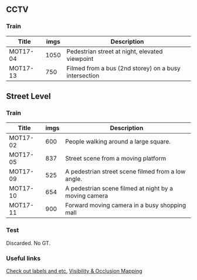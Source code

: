 ## CCTV

### Train
| Title    | imgs | Description                                             |
| ---------| ---- | ------------------------------------------------------- |
| MOT17-04 | 1050 | Pedestrian street at night, elevated viewpoint          |
| MOT17-13 | 750  | Filmed from a bus (2nd storey) on a busy intersection   |

## Street Level

### Train
| Title    | imgs | Description                                             |
| ---------| ---- | ------------------------------------------------------- |
| MOT17-02 | 600  | People walking around a large square.                   |
| MOT17-05 | 837  | Street scene from a moving platform                     |
| MOT17-09 | 525  | A pedestrian street scene filmed from a low angle.      |
| MOT17-10 | 654  | A pedestrian scene filmed at night by a moving camera   |
| MOT17-11 | 900  | Forward moving camera in a busy shopping mall           |

### Test
Discarded. No GT.

### Useful links
[Check out labels and etc.](https://arxiv.org/pdf/1906.04567.pdf)
[Visibility & Occlusion Mapping](https://github.com/openvinotoolkit/cvat/pull/830)